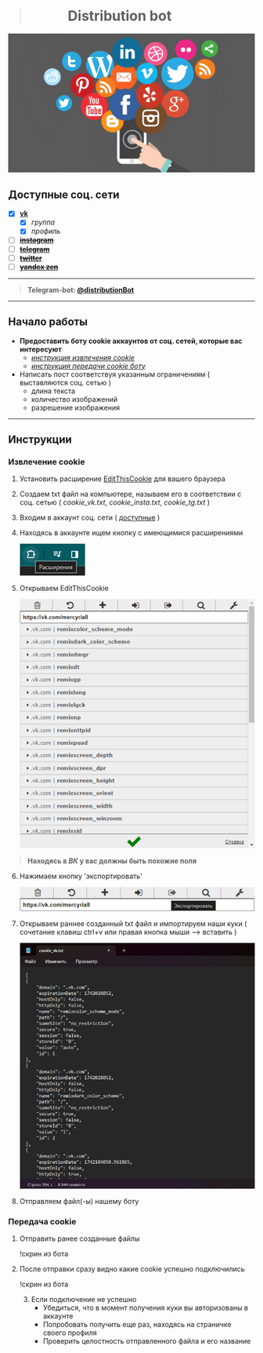 ># ⠀⠀⠀⠀Distribution bot

![img_4.png](md_assets/img_4.png)

## Доступные соц. сети
 - [X] __[vk](https://vk.com)__
   - [X] _группа_
   - [X] _профиль_
 - [ ] __[~~instagram~~](https://www.instagram.com)__
 - [ ] __[~~telegram~~](https://web.telegram.org/a/)__
 - [ ] __[~~twitter~~](https://twitter.com)__
 - [ ] __[~~yandex zen~~](https://dzen.ru)__
---

> __Telegram-bot: [@distributionBot](https://t.me/TgInstVK_bot)__

---
## Начало работы

- __Предоставить боту cookie аккаунтов от соц. сетей, которые вас интересуют__
  - [_инструкция извлечения cookie_](#__извлечение-cookie__)
  - [_инструкция передачи cookie боту_](#__передача-cookie__)
- Написать пост соответствуя указанным ограничениям ( выставляются соц. сетью )
  - длина текста
  - количество изображений
  - разрешение изображения

---
## Инструкции
### __Извлечение cookie__
1) Установить расширение [EditThisCookie](https://chromewebstore.google.com/detail/editthiscookie/fngmhnnpilhplaeedifhccceomclgfbg?hl=ru) для вашего браузера
2) Создаем txt файл на компьютере, называем его в соответствии с соц. сетью ( _cookie_vk.txt_, _cookie_insta.txt_, _cookie_tg.txt_ )
3) Входим в аккаунт соц. сети ( [доступные](#доступные-соц-сети) )
4) Находясь в аккаунте ищем кнопку с имеющимися расширениями

    ![img_1.png](md_assets/img_1.png)
5) Открываем EditThisCookie

    ![img_2.png](md_assets/img_2.png)
> __Находясь в _ВК_ у вас должны быть похожие поля__
6) Нажимаем кнопку 'экспортировать'

    ![img_3.png](md_assets/img_3.png)
7) Открываем раннее созданный txt файл и импортируем наши куки ( сочетание клавиш ctrl+v или правая кнопка мыши --> вставить )

    ![img_5.png](md_assets/img_5.png)
8) Отправляем файл(-ы) нашему боту

### __Передача cookie__
1) Отправить ранее созданные файлы

    !скрин из бота
2) После отправки сразу видно какие cookie успешно подключились

    !скрин из бота

   3) Если подключение не успешно
      - Убедиться, что в момент получения куки вы авторизованы в аккаунте
      - Попробовать получить еще раз, находясь на страничке своего профиля
      - Проверить целостность отправленного файла и его название
